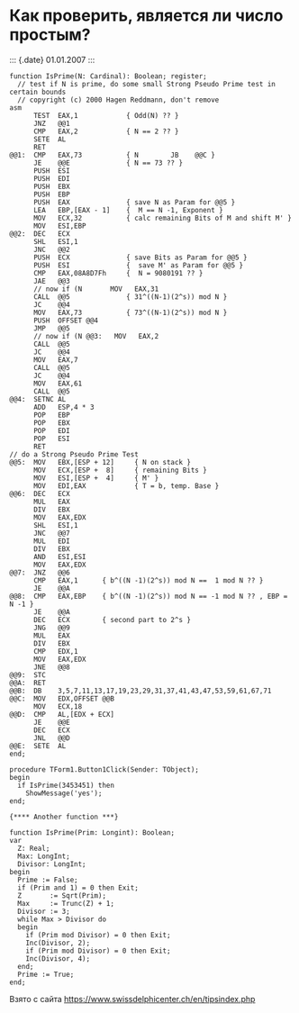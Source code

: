 Как проверить, является ли число простым?
=========================================

::: {.date}
01.01.2007
:::

    function IsPrime(N: Cardinal): Boolean; register; 
      // test if N is prime, do some small Strong Pseudo Prime test in certain bounds 
      // copyright (c) 2000 Hagen Reddmann, don't remove 
    asm 
          TEST  EAX,1            { Odd(N) ?? } 
          JNZ   @@1 
          CMP   EAX,2            { N == 2 ?? } 
          SETE  AL 
          RET 
    @@1:  CMP   EAX,73           { N        JB    @@C } 
          JE    @@E              { N == 73 ?? } 
          PUSH  ESI 
          PUSH  EDI 
          PUSH  EBX 
          PUSH  EBP 
          PUSH  EAX              { save N as Param for @@5 } 
          LEA   EBP,[EAX - 1]    {  M == N -1, Exponent } 
          MOV   ECX,32           { calc remaining Bits of M and shift M' } 
          MOV   ESI,EBP 
    @@2:  DEC   ECX 
          SHL   ESI,1 
          JNC   @@2 
          PUSH  ECX              { save Bits as Param for @@5 } 
          PUSH  ESI              {  save M' as Param for @@5 } 
          CMP   EAX,08A8D7Fh     {  N = 9080191 ?? } 
          JAE   @@3 
          // now if (N       MOV   EAX,31 
          CALL  @@5              { 31^((N-1)(2^s)) mod N } 
          JC    @@4 
          MOV   EAX,73           { 73^((N-1)(2^s)) mod N } 
          PUSH  OFFSET @@4 
          JMP   @@5 
          // now if (N @@3:   MOV   EAX,2 
          CALL  @@5 
          JC    @@4 
          MOV   EAX,7 
          CALL  @@5 
          JC    @@4 
          MOV   EAX,61 
          CALL  @@5 
    @@4:  SETNC AL 
          ADD   ESP,4 * 3 
          POP   EBP 
          POP   EBX 
          POP   EDI 
          POP   ESI 
          RET 
    // do a Strong Pseudo Prime Test 
    @@5:  MOV   EBX,[ESP + 12]     { N on stack } 
          MOV   ECX,[ESP +  8]     { remaining Bits } 
          MOV   ESI,[ESP +  4]     { M' } 
          MOV   EDI,EAX            { T = b, temp. Base } 
    @@6:  DEC   ECX 
          MUL   EAX 
          DIV   EBX 
          MOV   EAX,EDX 
          SHL   ESI,1 
          JNC   @@7 
          MUL   EDI 
          DIV   EBX 
          AND   ESI,ESI 
          MOV   EAX,EDX 
    @@7:  JNZ   @@6 
          CMP   EAX,1      { b^((N -1)(2^s)) mod N ==  1 mod N ?? } 
          JE    @@A 
    @@8:  CMP   EAX,EBP    { b^((N -1)(2^s)) mod N == -1 mod N ?? , EBP = N -1 } 
          JE    @@A 
          DEC   ECX        { second part to 2^s } 
          JNG   @@9 
          MUL   EAX 
          DIV   EBX 
          CMP   EDX,1 
          MOV   EAX,EDX 
          JNE   @@8 
    @@9:  STC 
    @@A:  RET 
    @@B:  DB    3,5,7,11,13,17,19,23,29,31,37,41,43,47,53,59,61,67,71 
    @@C:  MOV   EDX,OFFSET @@B 
          MOV   ECX,18 
    @@D:  CMP   AL,[EDX + ECX] 
          JE    @@E 
          DEC   ECX 
          JNL   @@D 
    @@E:  SETE  AL 
    end; 
     
    procedure TForm1.Button1Click(Sender: TObject); 
    begin 
      if IsPrime(3453451) then 
        ShowMessage('yes'); 
    end; 
     
    {**** Another function ***} 
     
    function IsPrime(Prim: Longint): Boolean; 
    var 
      Z: Real; 
      Max: LongInt; 
      Divisor: LongInt; 
    begin 
      Prime := False; 
      if (Prim and 1) = 0 then Exit; 
      Z       := Sqrt(Prim); 
      Max     := Trunc(Z) + 1; 
      Divisor := 3; 
      while Max > Divisor do 
      begin 
        if (Prim mod Divisor) = 0 then Exit; 
        Inc(Divisor, 2); 
        if (Prim mod Divisor) = 0 then Exit; 
        Inc(Divisor, 4); 
      end; 
      Prime := True; 
    end; 

Взято с сайта <https://www.swissdelphicenter.ch/en/tipsindex.php>
